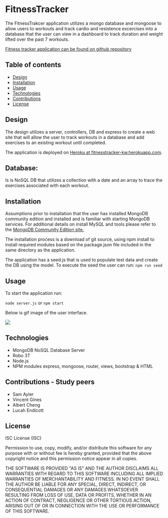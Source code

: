 # FitnessTracker

The FitnessTrakcer application utilizes a mongo database and mongoose to allow users to workouts and track cardio and resistence excercises into a database that the user can view in a dashboard to track duration and weight lifted over the past 7 workouts. 

[Fitness tracker application can be found on github repository ](https://github.com/ktywelch/FitnessTracker)

## Table of contents
* [Design](#Design)
* [Installation](#Installation)
* [Usage](#Usage)
* [Technologies](#Technologies)
* [Contributions](#Contributions)
* [License](#License)

## Design
The design utilizes a server, controllers, DB and  express  to create a web site that will  allow the user to track workouts in a database and add exercises to an existing workout until completed.

The application is deployed on [Heroku at fitnesstracker-kw.herokuapp.com](https://fitnesstracker-kw.herokuapp.com).

## Database:

Is is NoSQL DB that utilizes a collection with a date and an array to trace the exercises associated with each workout. 


## Installation
Assumptions prior to installation that the user has installed MongoDB community edition and installed and is familiar with starting MongoDB services. For additional details on install MySQL and tools please refer to the [MongoDB Community Edition site.](https://www.mongodb.com/try/download/community) 

The installation process is a download of git source, using npm install to install required modules based on the package.json file included in the same directory as the application.

The application has a seed.js that is used to populate test data and create the DB using the model. To execute the seed the user can run:
```npm run seed```

## Usage
To start the application run:

```node server.js```
    or 
``` npm start ```

Below is  gif image of the user interface.

![](./public/images/fitness.gif)


## Technologies
* MongoDB NoSQL Database Server
* Robo 3T
* Node.js
* NPM modules express, mongoose, router, views, bootstrap & HTML

## Contributions - Study peers
* Sam Ayler
* Vincent Gines
* Albert Cheng
* Lucah Endicott

## License
ISC License (ISC)


Permission to use, copy, modify, and/or distribute this software for any purpose with or without fee is hereby granted, provided that the above copyright notice and this permission notice appear in all copies.

THE SOFTWARE IS PROVIDED "AS IS" AND THE AUTHOR DISCLAIMS ALL WARRANTIES WITH REGARD TO THIS SOFTWARE INCLUDING ALL IMPLIED WARRANTIES OF MERCHANTABILITY AND FITNESS. IN NO EVENT SHALL THE AUTHOR BE LIABLE FOR ANY SPECIAL, DIRECT, INDIRECT, OR CONSEQUENTIAL DAMAGES OR ANY DAMAGES WHATSOEVER RESULTING FROM LOSS OF USE, DATA OR PROFITS, WHETHER IN AN ACTION OF CONTRACT, NEGLIGENCE OR OTHER TORTIOUS ACTION, ARISING OUT OF OR IN CONNECTION WITH THE USE OR PERFORMANCE OF THIS SOFTWARE.
